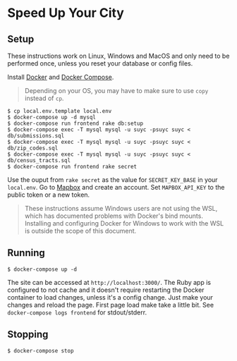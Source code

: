 # Speed Up Your City

## Setup

These instructions work on Linux, Windows and MacOS and only need to be performed once, unless you reset your database or config files. 

Install [Docker](https://docs.docker.com/install/#supported-platforms) and [Docker Compose](https://docs.docker.com/compose/install/). 

> Depending on your OS, you may have to make sure to use `copy` instead of `cp`.

    $ cp local.env.template local.env
    $ docker-compose up -d mysql
    $ docker-compose run frontend rake db:setup
    $ docker-compose exec -T mysql mysql -u suyc -psuyc suyc < db/submissions.sql
    $ docker-compose exec -T mysql mysql -u suyc -psuyc suyc < db/zip_codes.sql
    $ docker-compose exec -T mysql mysql -u suyc -psuyc suyc < db/census_tracts.sql
    $ docker-compose run frontend rake secret

Use the ouput from `rake secret` as the value for `SECRET_KEY_BASE` in your `local.env`. Go to [Mapbox](https://account.mapbox.com) and create an account. Set `MAPBOX_API_KEY` to the public token or a new token.

> These instructions assume Windows users are not using the WSL, which has documented problems with Docker's bind mounts. Installing and configuring Docker for Windows to work with the WSL is outside the scope of this document.

## Running

    $ docker-compose up -d

The site can be accessed at `http://localhost:3000/`. The Ruby app is configured to not cache and it doesn't require restarting the Docker container to load changes, unless it's a config change. Just make your changes and reload the page. First page load make take a little bit. See `docker-compose logs frontend` for stdout/stderr.

## Stopping 

    $ docker-compose stop
